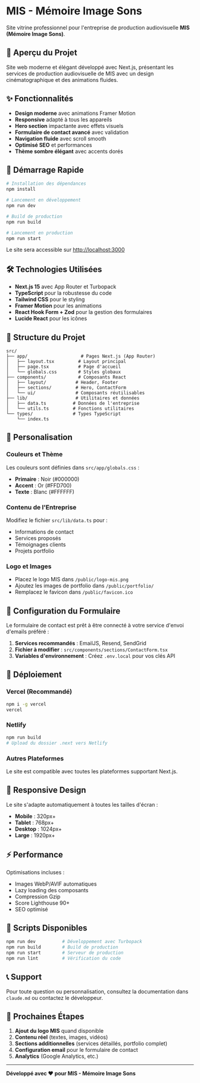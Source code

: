 # MIS - Mémoire Image Sons

Site vitrine professionnel pour l'entreprise de production audiovisuelle **MIS (Mémoire Image Sons)**.

## 🎯 Aperçu du Projet

Site web moderne et élégant développé avec Next.js, présentant les services de production audiovisuelle de MIS avec un design cinématographique et des animations fluides.

## ✨ Fonctionnalités

- **Design moderne** avec animations Framer Motion
- **Responsive** adapté à tous les appareils
- **Hero section** impactante avec effets visuels
- **Formulaire de contact avancé** avec validation
- **Navigation fluide** avec scroll smooth
- **Optimisé SEO** et performances
- **Thème sombre élégant** avec accents dorés

## 🚀 Démarrage Rapide

```bash
# Installation des dépendances
npm install

# Lancement en développement
npm run dev

# Build de production
npm run build

# Lancement en production
npm run start
```

Le site sera accessible sur [http://localhost:3000](http://localhost:3000)

## 🛠 Technologies Utilisées

- **Next.js 15** avec App Router et Turbopack
- **TypeScript** pour la robustesse du code
- **Tailwind CSS** pour le styling
- **Framer Motion** pour les animations
- **React Hook Form + Zod** pour la gestion des formulaires
- **Lucide React** pour les icônes

## 📁 Structure du Projet

```
src/
├── app/                    # Pages Next.js (App Router)
│   ├── layout.tsx         # Layout principal
│   ├── page.tsx           # Page d'accueil
│   └── globals.css        # Styles globaux
├── components/            # Composants React
│   ├── layout/           # Header, Footer
│   ├── sections/         # Hero, ContactForm
│   └── ui/               # Composants réutilisables
├── lib/                  # Utilitaires et données
│   ├── data.ts          # Données de l'entreprise
│   └── utils.ts         # Fonctions utilitaires
└── types/               # Types TypeScript
    └── index.ts
```

## 🎨 Personalisation

### Couleurs et Thème
Les couleurs sont définies dans `src/app/globals.css` :
- **Primaire** : Noir (#000000)
- **Accent** : Or (#FFD700)
- **Texte** : Blanc (#FFFFFF)

### Contenu de l'Entreprise
Modifiez le fichier `src/lib/data.ts` pour :
- Informations de contact
- Services proposés
- Témoignages clients
- Projets portfolio

### Logo et Images
- Placez le logo MIS dans `/public/logo-mis.png`
- Ajoutez les images de portfolio dans `/public/portfolio/`
- Remplacez le favicon dans `/public/favicon.ico`

## 📧 Configuration du Formulaire

Le formulaire de contact est prêt à être connecté à votre service d'envoi d'emails préféré :

1. **Services recommandés** : EmailJS, Resend, SendGrid
2. **Fichier à modifier** : `src/components/sections/ContactForm.tsx`
3. **Variables d'environnement** : Créez `.env.local` pour vos clés API

## 🚀 Déploiement

### Vercel (Recommandé)
```bash
npm i -g vercel
vercel
```

### Netlify
```bash
npm run build
# Upload du dossier .next vers Netlify
```

### Autres Plateformes
Le site est compatible avec toutes les plateformes supportant Next.js.

## 📱 Responsive Design

Le site s'adapte automatiquement à toutes les tailles d'écran :
- **Mobile** : 320px+
- **Tablet** : 768px+
- **Desktop** : 1024px+
- **Large** : 1920px+

## ⚡ Performance

Optimisations incluses :
- Images WebP/AVIF automatiques
- Lazy loading des composants
- Compression Gzip
- Score Lighthouse 90+
- SEO optimisé

## 🔧 Scripts Disponibles

```bash
npm run dev          # Développement avec Turbopack
npm run build        # Build de production
npm run start        # Serveur de production
npm run lint         # Vérification du code
```

## 📞 Support

Pour toute question ou personnalisation, consultez la documentation dans `claude.md` ou contactez le développeur.

## 🎉 Prochaines Étapes

1. **Ajout du logo MIS** quand disponible
2. **Contenu réel** (textes, images, vidéos)
3. **Sections additionnelles** (services détaillés, portfolio complet)
4. **Configuration email** pour le formulaire de contact
5. **Analytics** (Google Analytics, etc.)

---

**Développé avec ❤️ pour MIS - Mémoire Image Sons**
